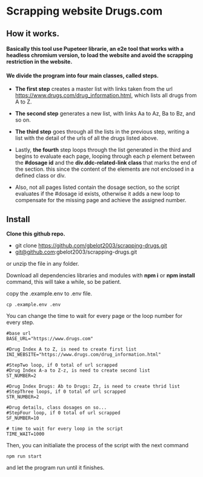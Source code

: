 # Scrapping website Drugs.com 
## How it works.
#### Basically this tool use **Pupeteer** librarie, an e2e tool that works with a headless chromium version, to load the website and avoid the scrapping restriction in the website.

#### We divide the program into four main classes, called steps. 

- **The first step** creates a master list with links taken from the url https://www.drugs.com/drug_information.html, which lists all drugs from A to Z.

- **The second step** generates a new list, with links Aa to Az, Ba to Bz, and so on.

- **The third step** goes through all the lists in the previous step, writing a list with the detail of the urls of all the drugs listed above.

- Lastly, **the fourth** step loops through the list generated in the third and begins to evaluate each page, looping through each p element between the **#dosage id** and the **div.ddc-related-link class** that marks the end of the section. this since the content of the elements are not enclosed in a defined class or div.

- Also, not all pages listed contain the dosage section, so the script evaluates if the #dosage id exists, otherwise it adds a new loop to compensate for the missing page and achieve the assigned number.

## Install
**Clone this github repo.**
- git clone https://github.com/gbelot2003/scrapping-drugs.git
- git@github.com:gbelot2003/scrapping-drugs.git

or unzip the file in any folder.

Download all dependencies libraries and modules with **npm i** or **npm install** command, this will take a while, so be patient.

copy the .example.env to .env file.

`cp .example.env .env`

You can change the time to wait for every page or the loop number for every step.

```
#base url
BASE_URL="https://www.drugs.com"

#Drug Index A to Z, is need to create first list
INI_WEBSITE="https://www.drugs.com/drug_information.html"

#StepTwo loop, if 0 total of url scrapped
#Drug Index A-a to Z-z, is need to create second list
ST_NUMBER=2

#Drug Index Drugs: Ab to Drugs: Zz, is need to create thrid list
#StepThree loops, if 0 total of url scrapped
STR_NUMBER=2 

#Drug details, class dosages on so...
#StepFour loop, if 0 total of url scrapped
SF_NUMBER=10 

# time to wait for every loop in the script
TIME_WAIT=1000
```

Then, you can initialiate the process of the script with the next command

`npm run start`

and let the program run until it finishes.


